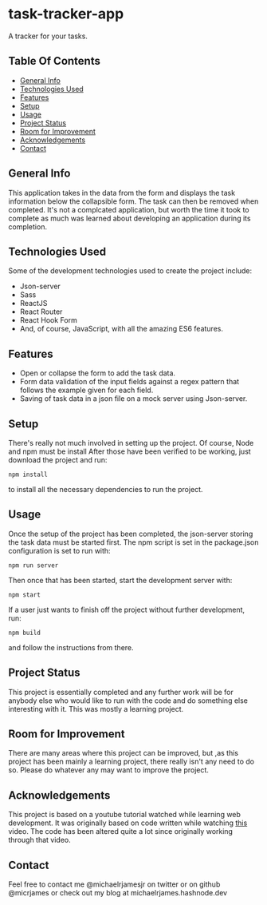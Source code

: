# task-tracker-app
A tracker for your tasks.

## Table Of Contents
* [General Info](#general-info)
* [Technologies Used](#technologies-used)
* [Features](#features)
* [Setup](#setup)
* [Usage](#usage)
* [Project Status](#project-status)
* [Room for Improvement](#room-for-improvement)
* [Acknowledgements](#acknowledgements)
* [Contact](#contact)

## General Info
This application takes in the data from the form and displays the task information below the collapsible form. The task can then be removed when completed. It's not a complcated application, but worth the time it took to complete as much was learned about developing an application during its completion.

## Technologies Used
Some of the development technologies used to create the project include:
* Json-server
* Sass
* ReactJS
* React Router
* React Hook Form
* And, of course, JavaScript, with all the amazing ES6 features.
## Features
* Open or collapse the form to add the task data.
* Form data validation of the input fields against a regex pattern that follows the example given for each field.
* Saving of task data in a json file on a mock server using Json-server.
## Setup
There's really not much involved in setting up the project. Of course, Node and npm must be install After those have been verified to be working, just download the project and run:
```
npm install
```
to install all the necessary dependencies to run the project. 
## Usage
Once the setup of the project has been completed, the json-server storing the task data must be started first. The npm script is set in the package.json configuration is set to run with:
```
npm run server
```
Then once that has been started, start the development server with:
```
npm start
```
If a user just wants to finish off the project without further development, run:
```
npm build
```
and follow the instructions from there.
## Project Status
This project is essentially completed and any further work will be for anybody else who would like to run with the code and do something else interesting with it. This was mostly a learning project.
## Room for Improvement
There are many areas where this project can be improved, but ,as this project has been mainly a learning project, there really isn't any need to do so. Please do whatever any may want to improve the project.
## Acknowledgements
This project is based on a youtube tutorial watched while learning web development. It was originally based on code written while watching [this](https://www.youtube.com/watch?v=w7ejDZ8SWv8) video. The code has been altered quite a lot since originally working through that video. 
## Contact
Feel free to contact me @michaelrjamesjr on twitter or on github @micrjames or check out my blog at michaelrjames.hashnode.dev
